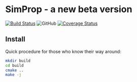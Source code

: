 # SimProp - a new beta version

[![Build Status](https://github.com/carmeloevoli/SimProp-beta/actions/workflows/ci.yml/badge.svg)](https://github.com/carmeloevoli/SimProp-beta/actions)
![GitHub](https://img.shields.io/github/license/carmeloevoli/SimProp-beta)
[![Coverage Status](https://coveralls.io/repos/github/carmeloevoli/SimProp-beta/badge.svg?branch=main)](https://coveralls.io/github/carmeloevoli/SimProp-beta?branch=main)

## Install

Quick procedure for those who know their way around:
```sh
mkdir build
cd build
cmake ..
make -j
```

